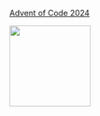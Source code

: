 [Advent of Code 2024](https://adventofcode.com/2024)

<img src="https://i.giphy.com/media/v1.Y2lkPTc5MGI3NjExbDY5cWZ1NTZrNHJ5bzdxbjZmYW9lMnJzcWJ3dms1OGZudDNqMG5kNiZlcD12MV9pbnRlcm5hbF9naWZfYnlfaWQmY3Q9Zw/zM2pW2qs79SBLPbJpI/giphy.gif" width="144" height="144"/>

